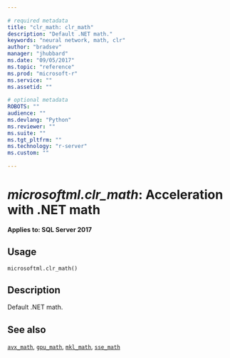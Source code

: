 ```yaml
--- 
 
# required metadata 
title: "clr_math: clr_math" 
description: "Default .NET math." 
keywords: "neural network, math, clr" 
author: "bradsev" 
manager: "jhubbard" 
ms.date: "09/05/2017" 
ms.topic: "reference" 
ms.prod: "microsoft-r" 
ms.service: "" 
ms.assetid: "" 
 
# optional metadata 
ROBOTS: "" 
audience: "" 
ms.devlang: "Python" 
ms.reviewer: "" 
ms.suite: "" 
ms.tgt_pltfrm: "" 
ms.technology: "r-server" 
ms.custom: "" 
 
---
```


# *microsoftml.clr_math*: Acceleration with .NET math


**Applies to: SQL Server 2017**


## Usage



```
microsoftml.clr_math()
```





## Description

Default .NET math.


## See also

[`avx_math`](avx-math.md),
[`gpu_math`](gpu-math.md),
[`mkl_math`](mkl-math.md),
[`sse_math`](sse-math.md)
